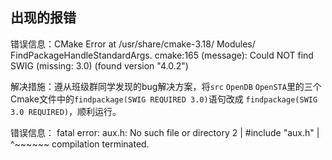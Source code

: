 ## 出现的报错

错误信息：CMake Error at /usr/share/cmake-3.18/ Modules/ FindPackageHandleStandardArgs. cmake:165 (message): Could NOT find SWIG (missing: 3.0) (found version "4.0.2")

解决措施：遵从班级群同学发现的bug解决方案，将`src` `OpenDB` `OpenSTA`里的三个Cmake文件中的`findpackage(SWIG REQUIRED 3.0)`语句改成 `findpackage(SWIG 3.0 REQUIRED)`，顺利运行。

错误信息： fatal error: aux.h: No such file or directory
    2 | #include "aux.h"
      |          ^~~~~~~
compilation terminated.

